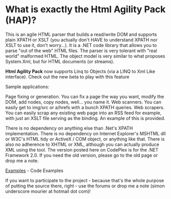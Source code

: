 What is exactly the Html Agility Pack (HAP)?
============================================

This is an agile HTML parser that builds a read/write DOM and supports plain XPATH or XSLT (you actually don't HAVE to understand XPATH nor XSLT to use it, don't worry...). It is a .NET code library that allows you to parse "out of the web" HTML files. The parser is very tolerant with "real world" malformed HTML. The object model is very similar to what proposes System.Xml, but for HTML documents (or streams).

**Html Agility Pack** now supports Linq to Objects (via a LINQ to Xml Like interface). Check out the new beta to play with this feature

Sample applications:

Page fixing or generation. You can fix a page the way you want, modify the DOM, add nodes, copy nodes, well... you name it.
Web scanners. You can easily get to img/src or a/hrefs with a bunch XPATH queries.
Web scrapers. You can easily scrap any existing web page into an RSS feed for example, with just an XSLT file serving as the binding. An example of this is provided.

There is no dependency on anything else than .Net's XPATH implementation. There is no dependency on Internet Explorer's MSHTML dll or W3C's HTML tidy or ActiveX / COM object, or anything like that. There is also no adherence to XHTML or XML, although you can actually produce XML using the tool. The version posted here on CodePlex is for the .NET Framework 2.0. If you need the old version, please go to the old page or drop me a note.

[Examples](http://htmlagilitypack.codeplex.com/wikipage?title=Examples) - Code Examples</a>

If you want to participate to the project - because that's the whole purpose of putting the source there, right - use the forums or drop me a note (simon underscore mourier at hotmail dot com)!
